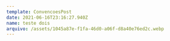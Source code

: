 ```yaml
---
template: ConvencoesPost
date: 2021-06-16T23:16:27.940Z
name: teste dois
arquivo: /assets/1045a87e-f1fa-46d0-a06f-d8a40e76ed2c.webp
---
```

